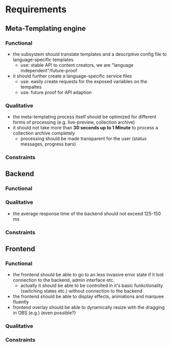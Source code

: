 # Requirements

## Meta-Templating engine

### Functional
- the subsystem should translate templates and a descriptive config file to language-specific templates
  - use: stable API to content creators, we are "language independent"/future-proof
- it should further create a language-specific service files
  - use: easily create requests for the exposed variables on the tempaltes
  - use: future proof for API adaption

### Qualitative
- the meta-templating process itself should be optimized for different forms of processing (e.g. live-preview, collection archive)
- it should not take more than **30 seconds up to 1 Minute** to process a collection archive completely
  - processing should be made transparent for the user (status messages, progress bars)

### Constraints


## Backend
### Functional

### Qualitative
- the average response time of the backend should not exceed 125-150 ms

### Constraints


## Frontend
### Functional
- the frontend should be able to go to an less invasive error state if it lost connection to the backend, admin interface etc.
  - actually it should be able to be controlled in it's basic funkctionality (switching states etc.) without connection to the backend
- the frontend should be able to display effects, animations and marquee fluently
- frontend overlay should be able to dynamically resize with the dragging in OBS (e.g.) (even possible?)

### Qualitative


### Constraints
